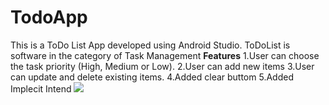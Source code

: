 # TodoApp
This is a ToDo List App developed using Android Studio. ToDoList is software in the category of Task Management
**Features**
1.User can choose the task priority (High, Medium or Low).
2.User can add new items
3.User can update and delete existing items.
4.Added clear buttom 
5.Added Implecit Intend
<img src="20200706_113051.gif">

